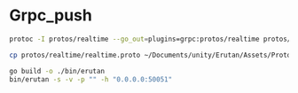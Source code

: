 
# Grpc_push

```bash
protoc -I protos/realtime --go_out=plugins=grpc:protos/realtime protos/realtime/realtime.proto
```

```bash
cp protos/realtime/realtime.proto ~/Documents/unity/Erutan/Assets/Protos/Realtime
```

```bash
go build -o ./bin/erutan
bin/erutan -s -v -p "" -h "0.0.0.0:50051"
```
